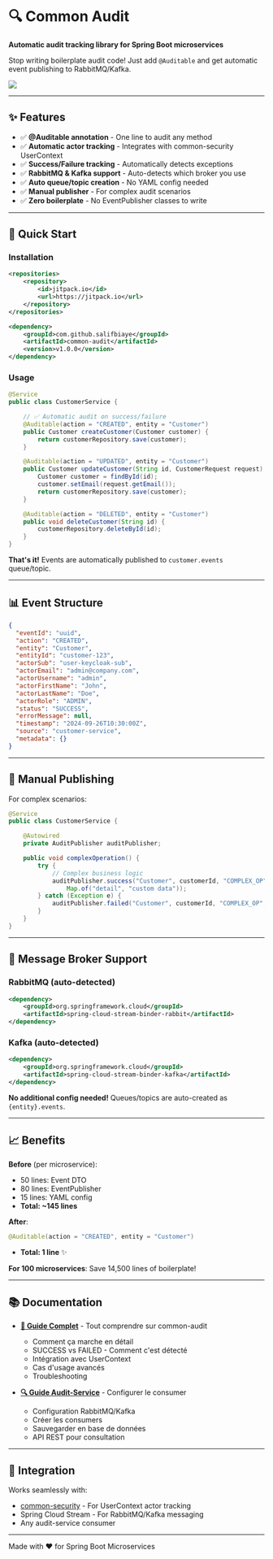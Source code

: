 # 🔍 Common Audit

**Automatic audit tracking library for Spring Boot microservices**

Stop writing boilerplate audit code! Just add `@Auditable` and get automatic event publishing to RabbitMQ/Kafka.

[![](https://jitpack.io/v/salifbiaye/common-audit.svg)](https://jitpack.io/#salifbiaye/common-audit)

---

## ✨ Features

- ✅ **@Auditable annotation** - One line to audit any method
- ✅ **Automatic actor tracking** - Integrates with common-security UserContext
- ✅ **Success/Failure tracking** - Automatically detects exceptions
- ✅ **RabbitMQ & Kafka support** - Auto-detects which broker you use
- ✅ **Auto queue/topic creation** - No YAML config needed
- ✅ **Manual publisher** - For complex audit scenarios
- ✅ **Zero boilerplate** - No EventPublisher classes to write

---

## 🚀 Quick Start

### Installation

```xml
<repositories>
    <repository>
        <id>jitpack.io</id>
        <url>https://jitpack.io</url>
    </repository>
</repositories>

<dependency>
    <groupId>com.github.salifbiaye</groupId>
    <artifactId>common-audit</artifactId>
    <version>v1.0.0</version>
</dependency>
```

### Usage

```java
@Service
public class CustomerService {

    // ✅ Automatic audit on success/failure
    @Auditable(action = "CREATED", entity = "Customer")
    public Customer createCustomer(Customer customer) {
        return customerRepository.save(customer);
    }

    @Auditable(action = "UPDATED", entity = "Customer")
    public Customer updateCustomer(String id, CustomerRequest request) {
        Customer customer = findById(id);
        customer.setEmail(request.getEmail());
        return customerRepository.save(customer);
    }

    @Auditable(action = "DELETED", entity = "Customer")
    public void deleteCustomer(String id) {
        customerRepository.deleteById(id);
    }
}
```

**That's it!** Events are automatically published to `customer.events` queue/topic.

---

## 📊 Event Structure

```json
{
  "eventId": "uuid",
  "action": "CREATED",
  "entity": "Customer",
  "entityId": "customer-123",
  "actorSub": "user-keycloak-sub",
  "actorEmail": "admin@company.com",
  "actorUsername": "admin",
  "actorFirstName": "John",
  "actorLastName": "Doe",
  "actorRole": "ADMIN",
  "status": "SUCCESS",
  "errorMessage": null,
  "timestamp": "2024-09-26T10:30:00Z",
  "source": "customer-service",
  "metadata": {}
}
```

---

## 🔧 Manual Publishing

For complex scenarios:

```java
@Service
public class CustomerService {

    @Autowired
    private AuditPublisher auditPublisher;

    public void complexOperation() {
        try {
            // Complex business logic
            auditPublisher.success("Customer", customerId, "COMPLEX_OP",
                Map.of("detail", "custom data"));
        } catch (Exception e) {
            auditPublisher.failed("Customer", customerId, "COMPLEX_OP", e);
        }
    }
}
```

---

## 🔀 Message Broker Support

### RabbitMQ (auto-detected)
```xml
<dependency>
    <groupId>org.springframework.cloud</groupId>
    <artifactId>spring-cloud-stream-binder-rabbit</artifactId>
</dependency>
```

### Kafka (auto-detected)
```xml
<dependency>
    <groupId>org.springframework.cloud</groupId>
    <artifactId>spring-cloud-stream-binder-kafka</artifactId>
</dependency>
```

**No additional config needed!** Queues/topics are auto-created as `{entity}.events`.

---

## 📈 Benefits

**Before** (per microservice):
- 50 lines: Event DTO
- 80 lines: EventPublisher
- 15 lines: YAML config
- **Total: ~145 lines**

**After**:
```java
@Auditable(action = "CREATED", entity = "Customer")
```
- **Total: 1 line** ✨

**For 100 microservices**: Save 14,500 lines of boilerplate!

---

## 📚 Documentation

- **[📘 Guide Complet](docs/COMPLETE_GUIDE.md)** - Tout comprendre sur common-audit
  - Comment ça marche en détail
  - SUCCESS vs FAILED - Comment c'est détecté
  - Intégration avec UserContext
  - Cas d'usage avancés
  - Troubleshooting

- **[🔍 Guide Audit-Service](docs/AUDIT_SERVICE_GUIDE.md)** - Configurer le consumer
  - Configuration RabbitMQ/Kafka
  - Créer les consumers
  - Sauvegarder en base de données
  - API REST pour consultation

---

## 🔗 Integration

Works seamlessly with:
- [common-security](https://github.com/salifbiaye/common-security) - For UserContext actor tracking
- Spring Cloud Stream - For RabbitMQ/Kafka messaging
- Any audit-service consumer

---

Made with ❤️ for Spring Boot Microservices
